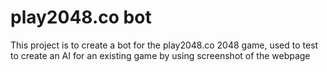 # play2048.co bot

This project is to create a bot for the play2048.co 2048 game, used to test to create an AI for an existing game by using screenshot of the webpage

